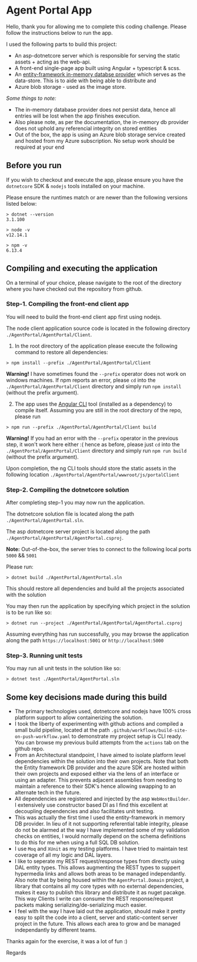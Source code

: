 # Agent Portal App
Hello, thank you for allowing me to complete this coding challenge. Please follow the instructions below to run the app.

I used the following parts to build this project:
* An asp-dotnetcore server which is responsible for serving the static assets + acting as the web-api.
* A front-end single-page app built using Angular + typescript & scss.
* An [entity-framework in-memory databse provider](https://docs.microsoft.com/en-us/ef/core/providers/in-memory/?tabs=dotnet-core-cli) which serves as the data-store. This is to aide with being able to distribute and 
* Azure blob storage - used as the image store.


*Some things to note:*
* The in-memory database provider does not persist data, hence all entries will be lost when the app finishes execution.
* Also please note, as per the documentation, the in-memory db provider does not uphold any referencial integrity on stored entities
* Out of the box, the app is using an Azure blob storage service created and hosted from my Azure subscription. No setup work should be required at your end

## Before you run

If you wish to checkout and execute the app, please ensure you have the `dotnetcore` SDK & `nodejs` tools installed on your machine.

Please ensure the runtimes match or are newer than the following versions listed below:

```
> dotnet --version
3.1.100

> node -v
v12.14.1

> npm -v
6.13.4
```

## Compiling and executing the application
On a terminal of your choice, please navigate to the root of the directory where you have checked out the repository from github.

### Step-1. Compiling the front-end client app

You will need to build the front-end client app first using nodejs.

The node client application source code is located in the following directory `./AgentPortal/AgentPortal/Client`.

1. In the root directory of the application please execute the following command to restore all dependencies:

```
> npm install --prefix ./AgentPortal/AgentPortal/Client
```
**Warning!** I have sometimes found the `--prefix` operator does not work on windows machines. If npm reports an error, please `cd` into the `./AgentPortal/AgentPortal/Client` directory and simply run `npm install` (without the prefix argument).

2. The app uses the [Angular CLI](https://cli.angular.io/) tool (installed as a dependency) to compile itself. Assuming you are still in the root directory of the repo, please run
```
> npm run --prefix ./AgentPortal/AgentPortal/Client build
```
**Warning!** If you had an error with the `--prefix` operator in the previous step, it won't work here either :( hence as before, please just `cd` into the `./AgentPortal/AgentPortal/Client` directory and simply run `npm run build` (without the prefix argument).

Upon completion, the ng CLI tools should store the static assets in the following location `./AgentPortal/AgentPortal/wwwroot/js/portalClient`

### Step-2. Compiling the dotnetcore solution

After completing step-1 you may now run the application. 

The dotnetcore solution file is located along the path `./AgentPortal/AgentPortal.sln`.

The asp dotnetcore server project is located along the path `./AgentPortal/AgentPortal/AgentPortal.csproj`.

**Note:** Out-of-the-box, the server tries to connect to the following local ports `5000` && `5001`
 
Please run:
```
> dotnet build ./AgentPortal/AgentPortal.sln
```

This should restore all dependencies and build all the projects associated with the solution

You may then run the application by specifying which project in the solution is to be run like so:
```
> dotnet run --project ./AgentPortal/AgentPortal/AgentPortal.csproj
```

Assuming everything has run successfully, you may browse the application along the path `https://localhost:5001` or `http://localhost:5000`

### Step-3. Running unit tests

You may run all unit tests in the solution like so:

```
> dotnet test ./AgentPortal/AgentPortal.sln
```


## Some key decisions made during this build

* The primary technologies used, dotnetcore and nodejs have 100% cross platform support to allow containerizing the solution.
* I took the liberty of experimenting with github actions and compiled a small build pipeline, located at the path `.github/workflows/build-site-on-push-workflow.yaml` to demonstrate my project setup is CLI ready. You can browse my previous build attempts from the `actions` tab on the github repo.
* From an Architectural standpoint, I have aimed to isolate platform level dependencies within the solution into their own projects. Note that both the Entity framework DB provider and the azure SDK are hosted within their own projects and exposed either via the lens of an interface or using an adapter. This prevents adjacent assemblies from needing to maintain a reference to their SDK's hence allowing swapping to an alternate tech in the future.
* All dependencies are registered and injected by the asp `WebHostBuilder`. I extensively use constructor based DI as I find this excellent at decoupling dependencies and also facilitates unit testing.
* This was actually the first time I used the entity-framework in memory DB provider. In lieu of it not supporting referential table integrity, please do not be alarmed at the way I have implemented some of my validation checks on entities, I would normally depend on the schema definitions to do this for me when using a full SQL DB solution.
* I use `Moq` and `XUnit` as my testing platforms. I have tried to maintain test coverage of all my logic and DAL layers.
* I like to seperate my REST request/response types from directly using DAL entity types. This allows augmenting the REST types to suppert hypermedia links and allows both areas to be managed independantly. Also note that by being housed within the `AgentPortal.Domain` project, a library that contains all my core types with no external dependencies, makes it easy to publish this library and distribute it as nuget pacakge. This way Clients I write can consume the REST response/request packets making serializing/de-serializing much easier.
* I feel with the way I have laid out the application, should make it pretty easy to split the code into a client, server and static-content server project in the future. This allows each area to grow and be managed independantly by different teams.


Thanks again for the exercise, it was a lot of fun :)

Regards
